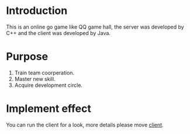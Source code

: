 # Introduction

This is an online go game like QQ game hall, the server was developed by C++ and the client was developed by Java.

# Purpose

1. Train team coorperation.
2. Master new skill.
3. Acquire development circle. 

# Implement effect

You can run the client for a look, more details please move [client](https://github.com/Cloogo/MicroOnlineGo/client).


